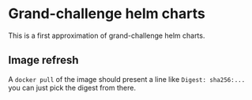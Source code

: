 # Grand-challenge helm charts

This is a first approximation of grand-challenge helm charts.


## Image refresh

A `docker pull` of the image should present a line like `Digest: sha256:...`
you can just pick the digest from there.